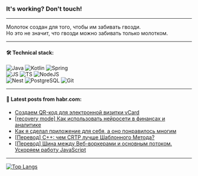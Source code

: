 ### It's working? Don't touch!

---
Молоток создан для того, чтобы им забивать гвозди. <br>
Но это не значит, что гвозди можно забивать только молотком.

---

#### 🛠️ Technical stack:

![Java](https://img.shields.io/badge/Java-informational?logo=Oracle&style=flat&logoColor=white&color=FF4500)
![Kotlin](https://img.shields.io/badge/Kotlin-informational?logo=Kotlin&style=flat&logoColor=white&color=774D97)
![Spring](https://img.shields.io/badge/SpringBoot-informational?logo=SpringBoot&style=flat&logoColor=white&color=6DB33F) <br>
![JS](https://img.shields.io/badge/JS-informational?logo=javaScript&style=flat&logoColor=black&color=F7Df1E)
![TS](https://img.shields.io/badge/TypeScript-informational?logo=typeScript&style=flat&logoColor=black&color=0667A8)
![NodeJS](https://img.shields.io/badge/NodeJS-informational?logo=node.js&style=flat&logoColor=white&color=70A760) <br>
![Nest](https://img.shields.io/badge/NestJS-informational?logo=NestJS&style=flat&logoColor=white&color=E0234E)
![PostgreSQL](https://img.shields.io/badge/PostgreSQL-informational?logo=PostgreSQL&style=flat&logoColor=white&color=DAA520)
![Git](https://img.shields.io/badge/Git-informational?logo=git&style=flat&logoColor=white&color=778899)

___

#### 💬 Latest posts from habr.com:

<!-- BLOG-POST-LIST:START -->
- [Создаем QR-код для электронной визитки vCard](https://habr.com/ru/articles/752562/?utm_source=habrahabr&utm_medium=rss&utm_campaign=752562)
- [[recovery mode] Как использовать нейросети в финансах и аналитике](https://habr.com/ru/articles/752546/?utm_source=habrahabr&utm_medium=rss&utm_campaign=752546)
- [Как я сделал приложение для себя, а оно понравилось многим](https://habr.com/ru/companies/surfstudio/articles/752534/?utm_source=habrahabr&utm_medium=rss&utm_campaign=752534)
- [[Перевод] C++: чем CRTP лучше Шаблонного Метода?](https://habr.com/ru/companies/otus/articles/752530/?utm_source=habrahabr&utm_medium=rss&utm_campaign=752530)
- [[Перевод] Шина между Веб-воркерами и основным потоком. Ускоряем работу JavaScript](https://habr.com/ru/articles/752526/?utm_source=habrahabr&utm_medium=rss&utm_campaign=752526)
<!-- BLOG-POST-LIST:END -->

---
[![Top Langs](https://github-readme-stats-git-master-advtsetting-gmailcom.vercel.app/api/top-langs/?username=zloylis&langs_count=10&hide_title=false&title_color=e6edf3&size_weight=0.5&count_weight=0.5&layout=compact&hide_border=true&theme=dracula)](https://github.com/zloylis)

<!-- ![GitHub stats](https://github-readme-stats-git-master-advtsetting-gmailcom.vercel.app/api?username=zloylis&show_icons=true&hide_border=true&theme=dracula&hide_title=true&include_all_commits=true&count_private=true&hide=contribs&hide_rank=true) -->
